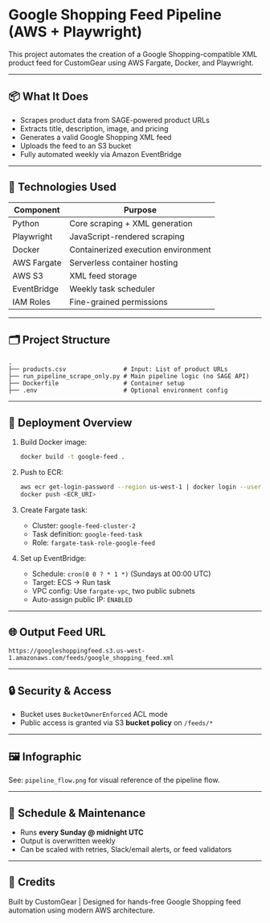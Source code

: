 # Google Shopping Feed Pipeline (AWS + Playwright)

This project automates the creation of a Google Shopping-compatible XML product feed for CustomGear using AWS Fargate, Docker, and Playwright.

---

## 📦 What It Does
- Scrapes product data from SAGE-powered product URLs
- Extracts title, description, image, and pricing
- Generates a valid Google Shopping XML feed
- Uploads the feed to an S3 bucket
- Fully automated weekly via Amazon EventBridge

---

## 🔧 Technologies Used

| Component     | Purpose                            |
|---------------|------------------------------------|
| Python        | Core scraping + XML generation     |
| Playwright    | JavaScript-rendered scraping       |
| Docker        | Containerized execution environment|
| AWS Fargate   | Serverless container hosting       |
| AWS S3        | XML feed storage                   |
| EventBridge   | Weekly task scheduler              |
| IAM Roles     | Fine-grained permissions           |

---

## 🗂️ Project Structure

```
.
├── products.csv                # Input: List of product URLs
├── run_pipeline_scrape_only.py # Main pipeline logic (no SAGE API)
├── Dockerfile                  # Container setup
├── .env                        # Optional environment config
```

---

## 🚀 Deployment Overview

1. Build Docker image:
   ```bash
   docker build -t google-feed .
   ```

2. Push to ECR:
   ```bash
   aws ecr get-login-password --region us-west-1 | docker login --username AWS --password-stdin <ECR_URI>
   docker push <ECR_URI>
   ```

3. Create Fargate task:
   - Cluster: `google-feed-cluster-2`
   - Task definition: `google-feed-task`
   - Role: `fargate-task-role-google-feed`

4. Set up EventBridge:
   - Schedule: `cron(0 0 ? * 1 *)` (Sundays at 00:00 UTC)
   - Target: ECS → Run task
   - VPC config: Use `fargate-vpc`, two public subnets
   - Auto-assign public IP: `ENABLED`

---

## 🌐 Output Feed URL

```
https://googleshoppingfeed.s3.us-west-1.amazonaws.com/feeds/google_shopping_feed.xml
```

---

## 🔒 Security & Access
- Bucket uses `BucketOwnerEnforced` ACL mode
- Public access is granted via S3 **bucket policy** on `/feeds/*`

---

## 🖼 Infographic
See: `pipeline_flow.png` for visual reference of the pipeline flow.

---

## 📅 Schedule & Maintenance
- Runs **every Sunday @ midnight UTC**
- Output is overwritten weekly
- Can be scaled with retries, Slack/email alerts, or feed validators

---

## 🙌 Credits
Built by CustomGear | Designed for hands-free Google Shopping feed automation using modern AWS architecture.
